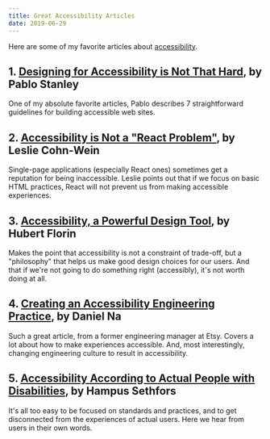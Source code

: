 ```yaml
---
title: Great Accessibility Articles
date: 2019-06-29
---
```


Here are some of my favorite articles about [accessibility](https://developer.mozilla.org/en-US/docs/Learn/Accessibility/What_is_accessibility).

## 1. [Designing for Accessibility is Not That Hard](https://uxdesign.cc/designing-for-accessibility-is-not-that-hard-c04cc4779d94), by Pablo Stanley

One of my absolute favorite articles, Pablo describes 7 straightforward guidelines for building accessible web sites.

## 2. [Accessibility is Not a "React Problem"](https://www.netlify.com/blog/2019/02/25/accessibility-is-not-a-react-problem/), by Leslie Cohn-Wein

Single-page applications (especially React ones) sometimes get a reputation for being inaccessible. Leslie points out that if we focus on basic HTML practices, React will not prevent us from making accessible experiences.

## 3. [Accessibility, a Powerful Design Tool](https://slack.design/accessibility-a-powerful-design-tool-22f5e6d46278), by Hubert Florin

Makes the point that accessibility is not a constraint of trade-off, but a "philosophy" that helps us make good design choices for our users. And that if we're not going to do something right (accessibly), it's not worth doing at all.

## 4. [Creating an Accessibility Engineering Practice](https://blog.danielna.com/2017/09/14/creating-an-accessibility-engineering-practice.html), by Daniel Na

Such a great article, from a former engineering manager at Etsy. Covers a lot about how to make experiences accessible. And, most interestingly, changing engineering culture to result in accessibility.

## 5. [Accessibility According to Actual People with Disabilities](https://axesslab.com/accessibility-according-to-pwd/), by Hampus Sethfors

It's all too easy to be focused on standards and practices, and to get disconnected from the experiences of actual users. Here we hear from users in their own words.
